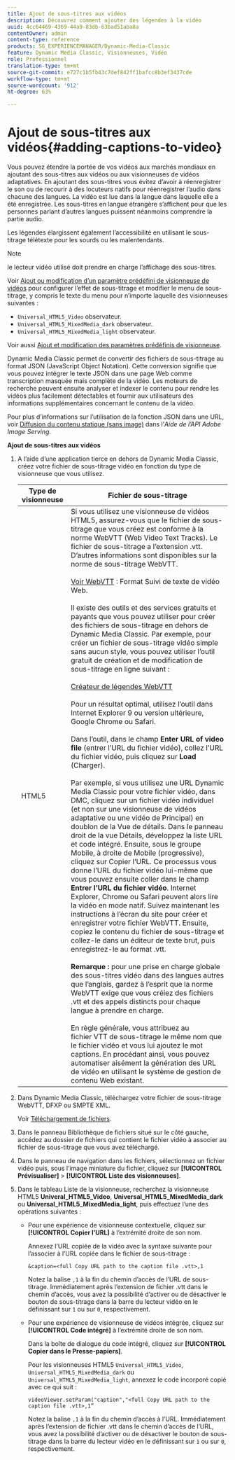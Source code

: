 ```yaml
---
title: Ajout de sous-titres aux vidéos
description: Découvrez comment ajouter des légendes à la vidéo
uuid: 4cc64469-4369-44a9-83db-63bad51aba8a
contentOwner: admin
content-type: reference
products: SG_EXPERIENCEMANAGER/Dynamic-Media-Classic
feature: Dynamic Media Classic, Visionneuses, Vidéo
role: Professionnel
translation-type: tm+mt
source-git-commit: e727c1b5fb43c7def842ff1bafcc8b3ef3437cde
workflow-type: tm+mt
source-wordcount: '912'
ht-degree: 63%

---
```



# Ajout de sous-titres aux vidéos{#adding-captions-to-video}

Vous pouvez étendre la portée de vos vidéos aux marchés mondiaux en ajoutant des sous-titres aux vidéos ou aux visionneuses de vidéos adaptatives. En ajoutant des sous-titres vous évitez d’avoir à réenregistrer le son ou de recourir à des locuteurs natifs pour réenregistrer l’audio dans chacune des langues. La vidéo est lue dans la langue dans laquelle elle a été enregistrée. Les sous-titres en langue étrangère s’affichent pour que les personnes parlant d’autres langues puissent néanmoins comprendre la partie audio.

Les légendes élargissent également l’accessibilité en utilisant le sous-titrage télétexte pour les sourds ou les malentendants.

>[!NOTE]
>
>le lecteur vidéo utilisé doit prendre en charge l’affichage des sous-titres.

Voir [Ajout ou modification d’un paramètre prédéfini de visionneuse de vidéos](previewing-videos-video-viewer.md#adding_or_editing_a_video_viewer_preset) pour configurer l’effet de sous-titrage et modifier le menu de sous-titrage, y compris le texte du menu pour n’importe laquelle des visionneuses suivantes :

* `Universal_HTML5_Video` observateur.
* `Universal_HTML5_MixedMedia_dark` observateur.
* `Universal_HTML5_MixedMedia_light` observateur.

Voir aussi [Ajout et modification des paramètres prédéfinis de visionneuse](application-setup.md#adding_and_editing_viewer_presets).

Dynamic Media Classic permet de convertir des fichiers de sous-titrage au format JSON (JavaScript Object Notation). Cette conversion signifie que vous pouvez intégrer le texte JSON dans une page Web comme transcription masquée mais complète de la vidéo. Les moteurs de recherche peuvent ensuite analyser et indexer le contenu pour rendre les vidéos plus facilement détectables et fournir aux utilisateurs des informations supplémentaires concernant le contenu de la vidéo.

Pour plus d’informations sur l’utilisation de la fonction JSON dans une URL, voir [Diffusion du contenu statique (sans image)](https://experienceleague.adobe.com/docs/dynamic-media-developer-resources/image-serving-api/image-serving-api/c-serving-static-nonimage-contents.html?lang=en#image-serving-api) dans l’*Aide de l’API Adobe Image Serving*.

**Ajout de sous-titres aux vidéos**

1. A l’aide d’une application tierce en dehors de Dynamic Media Classic, créez votre fichier de sous-titrage vidéo en fonction du type de visionneuse que vous utilisez.

   | Type de visionneuse | Fichier de sous-titrage |
   |--- |--- |
   | HTML5 | Si vous utilisez une visionneuse de vidéos HTML5, assurez-vous que le fichier de sous-titrage que vous créez est conforme à la norme WebVTT (Web Video Text Tracks). Le fichier de sous-titrage a l’extension .vtt. D’autres informations sont disponibles sur la norme de sous-titrage WebVTT.<br><br>[Voir WebVTT](https://dev.w3.org/html5/webvtt/) : Format Suivi de texte de vidéo Web. <br><br>Il existe des outils et des services gratuits et payants que vous pouvez utiliser pour créer des fichiers de sous-titrage en dehors de Dynamic Media Classic. Par exemple, pour créer un fichier de sous-titrage vidéo simple sans aucun style, vous pouvez utiliser l’outil gratuit de création et de modification de sous-titrage en ligne suivant : <br><br>[Créateur de légendes WebVTT](https://testdrive-archive.azurewebsites.net/Graphics/CaptionMaker/Default.html) <br><br>Pour un résultat optimal, utilisez l’outil dans Internet Explorer 9 ou version ultérieure, Google Chrome ou Safari. <br><br>Dans l’outil, dans le champ <b>Enter URL of video file</b> (entrer l’URL du fichier vidéo), collez l’URL du fichier vidéo, puis cliquez sur <b>Load</b> (Charger). <br><br>Par exemple, si vous utilisez une URL Dynamic Media Classic pour votre fichier vidéo, dans DMC, cliquez sur un fichier vidéo individuel (et non sur une visionneuse de vidéos adaptative ou une vidéo de Principal) en doublon de la Vue de détails. Dans le panneau droit de la vue Détails, développez la liste URL et code intégré. Ensuite, sous le groupe Mobile, à droite de Mobile (progressive), cliquez sur Copier l’URL. Ce processus vous donne l’URL du fichier vidéo lui-même que vous pouvez ensuite coller dans le champ <b>Entrer l’URL du fichier vidéo</b>. Internet Explorer, Chrome ou Safari peuvent alors lire la vidéo en mode natif. Suivez maintenant les instructions à l’écran du site pour créer et enregistrer votre fichier WebVTT. Ensuite, copiez le contenu du fichier de sous-titrage et collez-le dans un éditeur de texte brut, puis enregistrez-le au format .vtt. <br><br><b>Remarque : </b> pour une prise en charge globale des sous-titres vidéo dans des langues autres que l’anglais, gardez à l’esprit que la norme WebVTT exige que vous créiez des fichiers .vtt et des appels distincts pour chaque langue à prendre en charge. <br><br>En règle générale, vous attribuez au fichier VTT de sous-titrage le même nom que le fichier vidéo et vous lui ajoutez le mot captions. En procédant ainsi, vous pouvez automatiser aisément la génération des URL de vidéo en utilisant le système de gestion de contenu Web existant. |

1. Dans Dynamic Media Classic, téléchargez votre fichier de sous-titrage WebVTT, DFXP ou SMPTE XML.

   Voir [Téléchargement de fichiers](uploading-files.md#uploading_files).

1. Dans le panneau Bibliothèque de fichiers situé sur le côté gauche, accédez au dossier de fichiers qui contient le fichier vidéo à associer au fichier de sous-titrage que vous avez téléchargé.
1. Dans le panneau de navigation dans les fichiers, sélectionnez un fichier vidéo puis, sous l’image miniature du fichier, cliquez sur **[!UICONTROL Prévisualiser]** > **[!UICONTROL Liste des visionneuses]**.
1. Dans le tableau Liste de la visionneuse, recherchez la visionneuse HTML5 **Univeral_HTML5_Video**, **Universal_HTML5_MixedMedia_dark** ou **Universal_HTML5_MixedMedia_light**, puis effectuez l’une des opérations suivantes :

   * Pour une expérience de visionneuse contextuelle, cliquez sur **[!UICONTROL Copier l’URL]** à l’extrémité droite de son nom.

      Annexez l’URL copiée de la vidéo avec la syntaxe suivante pour l’associer à l’URL copiée dans le fichier de sous-titrage :

      `&caption=<full Copy URL path to the caption file .vtt>,1`

      Notez la balise `,1` à la fin du chemin d’accès de l’URL de sous-titrage. Immédiatement après l’extension de fichier .vtt dans le chemin d’accès, vous avez la possibilité d’activer ou de désactiver le bouton de sous-titrage dans la barre du lecteur vidéo en le définissant sur `1` ou sur `0`, respectivement.

   * Pour une expérience de visionneuse de vidéos intégrée, cliquez sur **[!UICONTROL Code intégré]** à l’extrémité droite de son nom.

      Dans la boîte de dialogue du code intégré, cliquez sur **[!UICONTROL Copier dans le Presse-papiers]**.

      Pour les visionneuses HTML5 `Universal_HTML5_Video`, `Universal_HTML5_MixedMedia_dark` ou `Universal_HTML5_MixedMedia_light`, annexez le code incorporé copié avec ce qui suit :

      `videoViewer.setParam("caption","<full Copy URL path to the caption file .vtt>,1”`

      Notez la balise `,1` à la fin du chemin d’accès à l’URL. Immédiatement après l’extension de fichier .vtt dans le chemin d’accès de l’URL, vous avez la possibilité d’activer ou de désactiver le bouton de sous-titrage dans la barre du lecteur vidéo en le définissant sur `1` ou sur `0`, respectivement.

